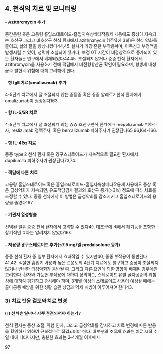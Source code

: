 ## 4. 천식의 치료 및 모니터링

#### - Azithromycin 추가
중간용량 혹은 고용량 흡입스테로이드-흡입지속성베타작용제 사용에도 증상이 지속되는 호산구 그리고 비호산구 천식 환자에서 azithromycin (1주일에 3회)은 천식 악화를 줄이고, 삶의 질을 향상시켰다44,45. 설사가 가장 흔한 부작용이며, 이독성과 부정맥을 발생시킬 수 있어, 청력이 소실되어 있거나, 보정 QT 시간이 비정상적으로 증가되어 있는 환자들은 연구에서 배제되었다44,45. 조절되지 않거나 중증 천식 환자에서 azithromycin을 사용하기 전에 객담에서 비전형항산균 확인이 필요하며, 항생제 내성 균주 발현의 위험에 대해 고려해야 한다.

#### - 항 IgE 치료(omalizumab) 추가
4-5단계 치료에서 잘 조절되지 않는 중등증 혹은 중증 알레르기천식 환자에서 omalizumab이 권장된다163.

#### - 항 IL-5/5R 치료
4-5단계 치료에서 잘 조절되지 않는 중증 호산구천식 환자에서 mepolizumab 피하주사, reslizumab 정맥주사, 혹은 benralizumab 피하주사가 권장된다65,66,164-166.

#### - 항 IL-4Rα 치료
중증 type 2 천식 환자 혹은 경구스테로이드가 지속적으로 필요한 환자에서 dupilumab 피하주사가 권장된다73,74.

#### - 객담에 따른 치료
고용량 흡입스테로이드 혹은 흡입스테로이드-흡입지속성베타작용제 사용에도 증상 혹은 급성악화가 지속되면, 유도객담검사 결과와 호산구 증가(>3%) 정도에 따라 치료를 조정할 수 있다. 중증 천식에서 이 방법은 급성악화를 감소시키고 흡입스테로이드의 용량을 줄였다167.

#### - 기관지 열성형술
선택된 일부 중증 천식 환자에서 고려할 수 있다40. 대조군에 비해서 폐기능을 포함한 장기적인 효과는 알려지지 않았다168.

#### - 저용량 경구스테로이드 추가(≤7.5 mg/일 prednisolone 등가)
중증 천식 환자 중 일부 환자에서 효과적일 수 있지만40, 종종 부작용이 동반된다41,42. 적절한 흡입기 사용과 높은 순응도의 4단계 치료에도 불구하고 증상이 조절되지 않거나 빈번한 급성악화가 동반될 때, 그리고 다른 요인에 의한 영향이 배제된 경우에만 고려한다. 환자와 가능한 부작용에 대하여 상의하고, 스테로이드 유발 골다공증의 위험성에 대하여 평가하고 감시해야 하며, 3개월 이상의 스테로이드 사용이 예상될 때에는 골다공증 예방을 위한 생활 습관 상담과 약제 처방이 이루어져야 한다43.

### 3) 치료 반응 검토와 치료 변경

#### (1) 천식은 얼마나 자주 점검되어야 하는가?
천식 환자는 증상 조절, 위험 인자, 그리고 급성악화를 감시하고 치료 변경에 따른 반응을 확인하기 위하여 규칙적으로 점검되어야 한다. 대부분의 조절제 효과는 치료 시작 수 일 내에 나타나지만, 충분한 효과는 3-4개월 이후에 나

<PAGE>97